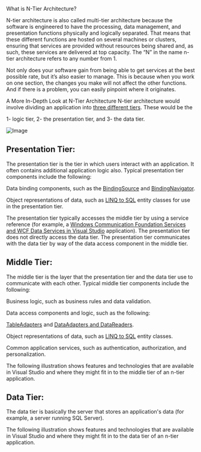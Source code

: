 What is N-Tier Architecture?

N-tier architecture is also called multi-tier architecture because the software is engineered to have the processing, data management, and presentation functions physically and logically separated.  That means that these different functions are hosted on several machines or clusters, ensuring that services are provided without resources being shared and, as such, these services are delivered at top capacity.  The “N” in the name n-tier architecture refers to any number from 1.

Not only does your software gain from being able to get services at the best possible rate, but it’s also easier to manage.  This is because when you work on one section, the changes you make will not affect the other functions.  And if there is a problem, you can easily pinpoint where it originates.

A More In-Depth Look at N-Tier Architecture
N-tier architecture would involve dividing an application into [three different tiers](https://msdn.microsoft.com/en-us/library/bb384398.aspx).  These would be the

1- logic tier,
2- the presentation tier, and
3- the data tier.

![Image](https://github.com/users/agileguru/projects/24/assets/130822600/9597f9a3-eed0-466c-b40e-fc4ea353480d)

## Presentation Tier:

The presentation tier is the tier in which users interact with an application. It often contains additional application logic also. Typical presentation tier components include the following:

Data binding components, such as the [BindingSource](https://learn.microsoft.com/en-us/dotnet/api/system.windows.forms.bindingsource) and [BindingNavigator](https://learn.microsoft.com/en-us/dotnet/api/system.windows.forms.bindingnavigator).

Object representations of data, such as [LINQ to SQL](https://msdn.microsoft.com/library/73d13345-eece-471a-af40-4cc7a2f11655) entity classes for use in the presentation tier.

The presentation tier typically accesses the middle tier by using a service reference (for example, a [Windows Communication Foundation Services and WCF Data Services in Visual Studio](https://learn.microsoft.com/en-us/previous-versions/visualstudio/visual-studio-2015/data-tools/windows-communication-foundation-services-and-wcf-data-services-in-visual-studio?view=vs-2015) application). The presentation tier does not directly access the data tier. The presentation tier communicates with the data tier by way of the data access component in the middle tier.

## Middle Tier:

The middle tier is the layer that the presentation tier and the data tier use to communicate with each other. Typical middle tier components include the following:

Business logic, such as business rules and data validation.

Data access components and logic, such as the following:

[TableAdapters](https://msdn.microsoft.com/library/09416de9-134c-4dc7-8262-6c8d81e3f364) and [DataAdapters and DataReaders](https://msdn.microsoft.com/library/cc952ca2-ec19-46ab-9189-15174b52cb74).

Object representations of data, such as [LINQ to SQL](https://msdn.microsoft.com/library/73d13345-eece-471a-af40-4cc7a2f11655) entity classes.

Common application services, such as authentication, authorization, and personalization.

The following illustration shows features and technologies that are available in Visual Studio and where they might fit in to the middle tier of an n-tier application.

## Data Tier: 

The data tier is basically the server that stores an application's data (for example, a server running SQL Server).

The following illustration shows features and technologies that are available in Visual Studio and where they might fit in to the data tier of an n-tier application.



